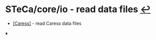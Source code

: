 # STeCa/core/io - read data files [↩](../doc.md)

* [[Caress]](Caress/doc.md) - read Caress data files

♦